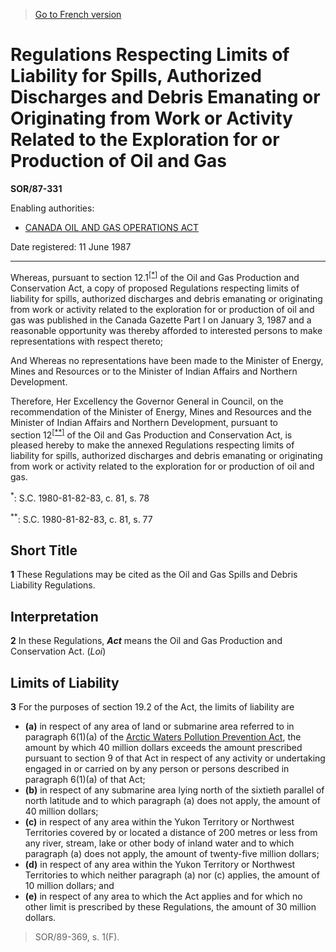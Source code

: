 > [Go to French version](/fr/Règlements/Décrets,%20ordonnances%20et%20règlements%20statutaires/87/331.md)

# Regulations Respecting Limits of Liability for Spills, Authorized Discharges and Debris Emanating or Originating from Work or Activity Related to the Exploration for or Production of Oil and Gas

**SOR/87-331**

Enabling authorities: 
- [CANADA OIL AND GAS OPERATIONS ACT](/en/Acts/Revised%20Statutes%20of%20Canada/O/O-7.md)

Date registered: 11 June 1987

----------

Whereas, pursuant to section 12.1<sup><a href='#footnote_ea'>[*]</a></sup> of the Oil and Gas Production and Conservation Act, a copy of proposed Regulations respecting limits of liability for spills, authorized discharges and debris emanating or originating from work or activity related to the exploration for or production of oil and gas was published in the Canada Gazette Part I on January 3, 1987 and a reasonable opportunity was thereby afforded to interested persons to make representations with respect thereto;

And Whereas no representations have been made to the Minister of Energy, Mines and Resources or to the Minister of Indian Affairs and Northern Development.

Therefore, Her Excellency the Governor General in Council, on the recommendation of the Minister of Energy, Mines and Resources and the Minister of Indian Affairs and Northern Development, pursuant to section 12<sup><a href='#footnote_eb'>[**]</a></sup> of the Oil and Gas Production and Conservation Act, is pleased hereby to make the annexed Regulations respecting limits of liability for spills, authorized discharges and debris emanating or originating from work or activity related to the exploration for or production of oil and gas.

<a name='footnote_ea'><sup>*</sup></a>: S.C. 1980-81-82-83, c. 81, s. 78<br />

<a name='footnote_eb'><sup>**</sup></a>: S.C. 1980-81-82-83, c. 81, s. 77<br />




## Short Title


**1** These Regulations may be cited as the Oil and Gas Spills and Debris Liability Regulations.




## Interpretation


**2** In these Regulations, ***Act*** means the Oil and Gas Production and Conservation Act. (*Loi*)




## Limits of Liability


**3** For the purposes of section 19.2 of the Act, the limits of liability are
- **(a)** in respect of any area of land or submarine area referred to in paragraph 6(1)(a) of the [Arctic Waters Pollution Prevention Act](/en/Acts/Revised%20Statutes%20of%20Canada/A/A-12.md), the amount by which 40 million dollars exceeds the amount prescribed pursuant to section 9 of that Act in respect of any activity or undertaking engaged in or carried on by any person or persons described in paragraph 6(1)(a) of that Act;
- **(b)** in respect of any submarine area lying north of the sixtieth parallel of north latitude and to which paragraph (a) does not apply, the amount of 40 million dollars;
- **(c)** in respect of any area within the Yukon Territory or Northwest Territories covered by or located a distance of 200 metres or less from any river, stream, lake or other body of inland water and to which paragraph (a) does not apply, the amount of twenty-five million dollars;
- **(d)** in respect of any area within the Yukon Territory or Northwest Territories to which neither paragraph (a) nor (c) applies, the amount of 10 million dollars; and
- **(e)** in respect of any area to which the Act applies and for which no other limit is prescribed by these Regulations, the amount of 30 million dollars.
> SOR/89-369, s. 1(F).



